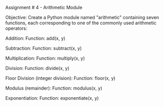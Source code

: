 Assignment # 4 - Arithmetic Module

Objective: Create a Python module named "arithmetic" containing seven functions, each corresponding to one of the commonly used arithmetic operators:

Addition:
Function: add(x, y)

Subtraction:
Function: subtract(x, y)

Multiplication:
Function: multiply(x, y)

Division:
Function: divide(x, y)

Floor Division (integer division):
Function: floor(x, y)

Modulus (remainder):
Function: modulus(x, y)

Exponentiation:
Function: exponentiate(x, y)